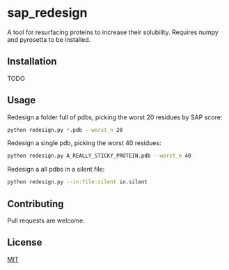# sap_redesign

A tool for resurfacing proteins to increase their solubility.
Requires numpy and pyrosetta to be installed.

## Installation

TODO

## Usage

Redesign a folder full of pdbs, picking the worst 20 residues by SAP score:
```bash
python redesign.py *.pdb --worst_n 20
```
Redesign a single pdb, picking the worst 40 residues:
```bash
python redesign.py A_REALLY_STICKY_PROTEIN.pdb --worst_n 40
```
Redesign a all pdbs in a silent file:
```bash
python redesign.py --in:file:silent in.silent
```

## Contributing
Pull requests are welcome. 

## License
[MIT](https://choosealicense.com/licenses/mit/)
